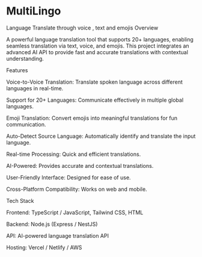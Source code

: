 # MultiLingo
Language Translate through voice , text and emojis
Overview

A powerful language translation tool that supports 20+ languages, enabling seamless translation via text, voice, and emojis. This project integrates an advanced AI API to provide fast and accurate translations with contextual understanding.

Features

Voice-to-Voice Translation: Translate spoken language across different languages in real-time.

Support for 20+ Languages: Communicate effectively in multiple global languages.

Emoji Translation: Convert emojis into meaningful translations for fun communication.

Auto-Detect Source Language: Automatically identify and translate the input language.

Real-time Processing: Quick and efficient translations.

AI-Powered: Provides accurate and contextual translations.

User-Friendly Interface: Designed for ease of use.

Cross-Platform Compatibility: Works on web and mobile.

Tech Stack

Frontend: TypeScript / JavaScript, Tailwind CSS, HTML

Backend: Node.js (Express / NestJS)

API: AI-powered language translation API

Hosting: Vercel / Netlify / AWS
